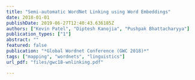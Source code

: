 ```yaml
---
title: "Semi-automatic WordNet Linking using Word Embeddings"
date: 2018-01-01
publishDate: 2019-06-27T12:40:43.636185Z
authors: ["Kevin Patel", "Diptesh Kanojia", "Pushpak Bhattacharyya"]
publication_types: ["1"]
abstract: ""
featured: false
publication: "*Global Wordnet Conference (GWC 2018)*"
tags: ["mapping", "wordnets", "linguistics"]
url_pdf: "files/gwc18-wnlinking.pdf"

---
```


